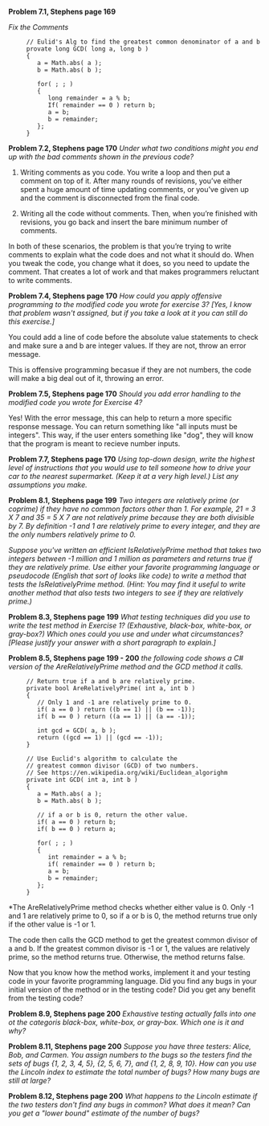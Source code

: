 **Problem 7.1, Stephens page 169**

*Fix the Comments* 

         // Eulid's Alg to find the greatest common denominator of a and b 
         provate long GCD( long a, long b )
         {
            a = Math.abs( a );
            b = Math.abs( b );

            for( ; ; )
            {
               long remainder = a % b;
               If( remainder == 0 ) return b;
               a = b;
               b = remainder;
            };
         }
      
**Problem 7.2, Stephens page 170**
*Under what two conditions might you end up with the bad comments shown in the previous code?*

1. Writing comments as you code. You write a loop and then put a comment on top of it. After many rounds of revisions, you’ve either spent a huge amount of time updating comments, or you’ve given up and the comment is disconnected from the final code.

2. Writing all the code without comments. Then, when you’re finished with revisions, you go back and insert the bare minimum number of comments. 

In both of these scenarios, the problem is that you’re trying to write comments to explain what the code does and not what it should do. When you tweak the code, you change what it does, so you need to update the comment. That creates a lot of work and that makes programmers reluctant to write comments.

**Problem 7.4, Stephens page 170**
*How could you apply offensive programming to the modified code you wrote for exercise 3? [Yes, I know that problem wasn't assigned, but if you take a look at it you can still do this exercise.]*

You could add a line of code before the absolute value statements to check and make sure a and b are integer values. If they are not, throw an error message. 

This is offensive programming becasue if they are not numbers, the code will make a big deal out of it, throwing an error. 

**Problem 7.5, Stephens page 170**
*Should you add error handling to the modified code you wrote for Exercise 4?*

Yes! With the error message, this can help to return a more specific response message. You can return something like "all inputs must be integers". This way, if the user enters something like "dog", they will know that the program is meant to recieve number inputs. 

**Problem 7.7, Stephens page 170**
*Using top-down design, write the highest level of instructions that you would use to tell someone how to drive your car to the nearest supermarket. (Keep it at a very high level.) List any assumptions you make.*

**Problem 8.1, Stephens page 199**
*Two integers are relatively prime (or coprime) if they have no common factors other than 1. For example, 21 = 3 X 7 and 35 = 5 X 7 are not relatively prime because they are both divisible by 7. By definition -1 and 1 are relatively prime to every integer, and they are the only numbers relatively prime to 0.*

*Suppose you've written an efficient IsRelativelyPrime method that takes two integers between -1 million and 1 million as parameters and returns true if they are relatively prime. Use either your favorite programming language or pseudocode (English that sort of looks like code) to write a method that tests the IsRelativelyPrime method. (Hint: You may find it useful to write another method that also tests two integers to see if they are relatively prime.)*

**Problem 8.3, Stephens page 199**
*What testing techniques did you use to write the test method in Exercise 1? (Exhaustive, black-box, white-box, or gray-box?) Which ones could you use and under what circumstances? [Please justify your answer with a short paragraph to explain.]*

**Problem 8.5, Stephens page 199 - 200**
*the following code shows a C# version of the AreRelativelyPrime method and the GCD method it calls.*


         // Return true if a and b are relatively prime.
         private bool AreRelativelyPrime( int a, int b )
         {
            // Only 1 and -1 are relatively prime to 0.
            if( a == 0 ) return ((b == 1) || (b == -1));
            if( b == 0 ) return ((a == 1) || (a == -1));

            int gcd = GCD( a, b );
            return ((gcd == 1) || (gcd == -1));
         }

         // Use Euclid's algorithm to calculate the
         // greatest common divisor (GCD) of two numbers.
         // See https://en.wikipedia.org/wiki/Euclidean_algorighm
         private int GCD( int a, int b )
         {
            a = Math.abs( a );
            b = Math.abs( b );

            // if a or b is 0, return the other value.
            if( a == 0 ) return b;
            if( b == 0 ) return a;

            for( ; ; )
            {
               int remainder = a % b;
               if( remainder == 0 ) return b;
               a = b;
               b = remainder;
            };
         }

*The AreRelativelyPrime method checks whether either value is 0. Only -1 and 1 are relatively prime to 0, so if a or b is 0, the method returns true only if the other value is -1 or 1.

The code then calls the GCD method to get the greatest common divisor of a and b. If the greatest common divisor is -1 or 1, the values are relatively prime, so the method returns true. Otherwise, the method returns false.

Now that you know how the method works, implement it and your testing code in your favorite programming language. Did you find any bugs in your initial version of the method or in the testing code? Did you get any benefit from the testing code?

**Problem 8.9, Stephens page 200**
*Exhaustive testing actually falls into one ot the categoris black-box, white-box, or gray-box. Which one is it and why?*

**Problem 8.11, Stephens page 200**
*Suppose you have three testers: Alice, Bob, and Carmen. You assign numbers to the bugs so the testers find the sets of bugs {1, 2, 3, 4, 5}, {2, 5, 6, 7}, and {1, 2, 8, 9, 10}. How can you use the Lincoln index to estimate the total number of bugs? How many bugs are still at large?*

**Problem 8.12, Stephens page 200**
*What happens to the Lincoln estimate if the two testers don't find any bugs in common? What does it mean? Can you get a "lower bound" estimate of the number of bugs?*

